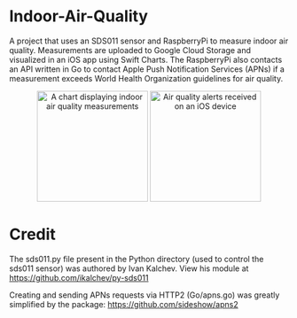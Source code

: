 # Indoor-Air-Quality
A project that uses an SDS011 sensor and RaspberryPi to measure indoor air quality.  Measurements are uploaded to Google Cloud Storage and visualized in an iOS app using Swift Charts. The RaspberryPi also contacts an API written in Go to contact Apple Push Notification Services (APNs) if a measurement exceeds World Health Organization guidelines for air quality.


<p align="center">
      <img width="200" src="https://github.com/harr1424/Indoor-Air-Quality/blob/main/images/chart.png" alt="A chart displaying indoor air quality measurements">
    <img width="200" src="http://material-bread.org/logo-shadow.svg](https://github.com/harr1424/Indoor-Air-Quality/blob/main/images/alerts.png)" alt="Air quality alerts received on an iOS device">
</p>


# Credit 
The sds011.py file present in the Python directory (used to control the sds011 sensor) was authored by Ivan Kalchev. View his module at https://github.com/ikalchev/py-sds011

Creating and sending APNs requests via HTTP2 (Go/apns.go) was greatly simplified by the package: https://github.com/sideshow/apns2
